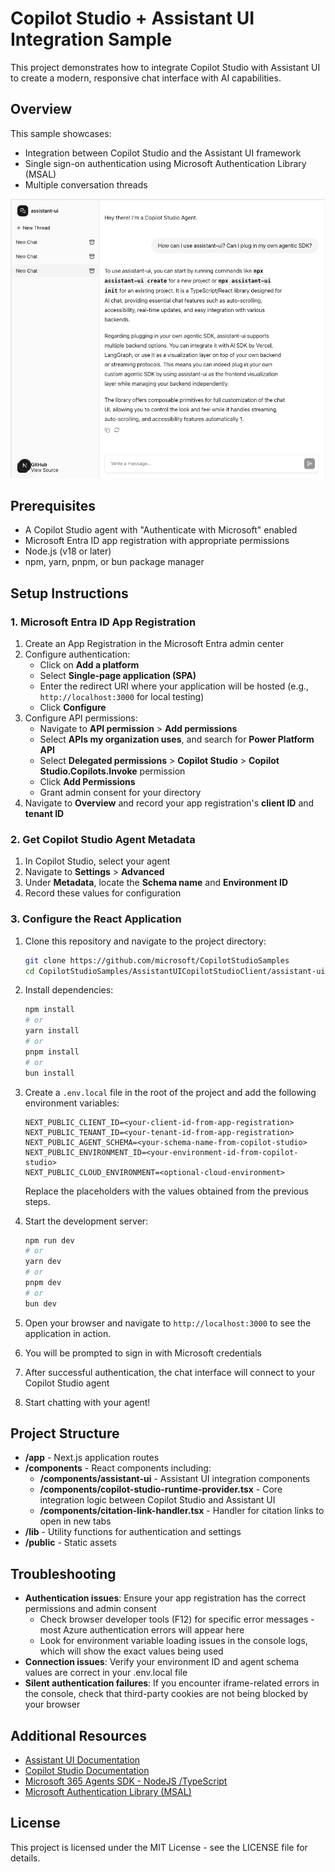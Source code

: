 # Copilot Studio + Assistant UI Integration Sample

This project demonstrates how to integrate Copilot Studio with Assistant UI to create a modern, responsive chat interface with AI capabilities.

## Overview

This sample showcases:
- Integration between Copilot Studio and the Assistant UI framework
- Single sign-on authentication using Microsoft Authentication Library (MSAL)
- Multiple conversation threads

<p align="center">
  <img src="./docs/images/screenshot.png" alt="Screenshot of the Assistant UI with Copilot Studio">
</p>

## Prerequisites

- A Copilot Studio agent with "Authenticate with Microsoft" enabled
- Microsoft Entra ID app registration with appropriate permissions
- Node.js (v18 or later)
- npm, yarn, pnpm, or bun package manager

## Setup Instructions

### 1. Microsoft Entra ID App Registration

1. Create an App Registration in the Microsoft Entra admin center
2. Configure authentication:
   - Click on **Add a platform**
   - Select **Single-page application (SPA)**
   - Enter the redirect URI where your application will be hosted (e.g., `http://localhost:3000` for local testing)
   - Click **Configure**
3. Configure API permissions:
   - Navigate to **API permission** > **Add permissions**
   - Select **APIs my organization uses**, and search for **Power Platform API**
   - Select **Delegated permissions** > **Copilot Studio** > **Copilot Studio.Copilots.Invoke** permission
   - Click **Add Permissions**
   - Grant admin consent for your directory
4. Navigate to **Overview** and record your app registration's **client ID** and **tenant ID**

### 2. Get Copilot Studio Agent Metadata

1. In Copilot Studio, select your agent
2. Navigate to **Settings** > **Advanced**
3. Under **Metadata**, locate the **Schema name** and **Environment ID**
4. Record these values for configuration

### 3. Configure the React Application

1. Clone this repository and navigate to the project directory:
   ```bash
   git clone https://github.com/microsoft/CopilotStudioSamples
   cd CopilotStudioSamples/AssistantUICopilotStudioClient/assistant-ui-mcs
   ```

2. Install dependencies:
   ```bash
   npm install
   # or
   yarn install
   # or
   pnpm install
   # or
   bun install
   ```
3. Create a `.env.local` file in the root of the project and add the following environment variables:
   ```env
   NEXT_PUBLIC_CLIENT_ID=<your-client-id-from-app-registration>
   NEXT_PUBLIC_TENANT_ID=<your-tenant-id-from-app-registration>
   NEXT_PUBLIC_AGENT_SCHEMA=<your-schema-name-from-copilot-studio>
   NEXT_PUBLIC_ENVIRONMENT_ID=<your-environment-id-from-copilot-studio>
   NEXT_PUBLIC_CLOUD_ENVIRONMENT=<optional-cloud-environment>
   ```
   Replace the placeholders with the values obtained from the previous steps.
4. Start the development server:
   ```bash
   npm run dev
   # or
   yarn dev
   # or
   pnpm dev
   # or
   bun dev
   ```
5. Open your browser and navigate to `http://localhost:3000` to see the application in action.
6. You will be prompted to sign in with Microsoft credentials
7. After successful authentication, the chat interface will connect to your Copilot Studio agent
8. Start chatting with your agent!

## Project Structure

- **/app** - Next.js application routes
- **/components** - React components including:
  - **/components/assistant-ui** - Assistant UI integration components
  - **/components/copilot-studio-runtime-provider.tsx** - Core integration logic between Copilot Studio and Assistant UI
  - **/components/citation-link-handler.tsx** - Handler for citation links to open in new tabs
- **/lib** - Utility functions for authentication and settings
- **/public** - Static assets

## Troubleshooting

- **Authentication issues**: Ensure your app registration has the correct permissions and admin consent
  - Check browser developer tools (F12) for specific error messages - most Azure authentication errors will appear here
  - Look for environment variable loading issues in the console logs, which will show the exact values being used
- **Connection issues**: Verify your environment ID and agent schema values are correct in your .env.local file
- **Silent authentication failures**: If you encounter iframe-related errors in the console, check that third-party cookies are not being blocked by your browser

## Additional Resources

- [Assistant UI Documentation](https://github.com/assistant-ui/assistant-ui)
- [Copilot Studio Documentation](https://learn.microsoft.com/en-us/microsoft-copilot-studio/)
- [Microsoft 365 Agents SDK - NodeJS /TypeScript](https://github.com/Microsoft/Agents-for-js)
- [Microsoft Authentication Library (MSAL)](https://learn.microsoft.com/en-us/entra/identity-platform/msal-overview)

## License

This project is licensed under the MIT License - see the LICENSE file for details.
